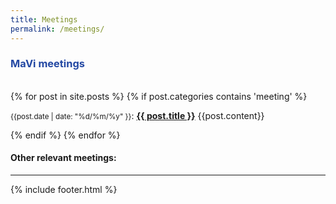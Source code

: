 ```yaml
---
title: Meetings
permalink: /meetings/
---
```


### <span style="color:#2348a3">MaVi meetings</span>
<br>
<div class="content list">
  {% for post in site.posts %}
    {% if post.categories contains 'meeting' %}
    <div class="list-item">
    <p class="list-post-title">
        <small>{{post.date | date: "%d/%m/%y" }}</small>: <b><a href="{{ site.baseurl }}{{ post.url }}">{{ post.title }}</a></b>
        {{post.content}}
        </p>
    </div>
    {% endif %}
  {% endfor %}
</div>


#### Other relevant meetings:


<hr>
{% include footer.html %}